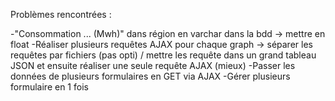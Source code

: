 Problèmes rencontrées :

-"Consommation ... (Mwh)" dans région en varchar dans la bdd -> mettre en float
-Réaliser plusieurs requêtes AJAX pour chaque graph -> séparer les requêtes par fichiers (pas opti) / mettre les requête dans un grand tableau JSON et ensuite réaliser une seule requête AJAX (mieux)
-Passer les données de plusieurs formulaires en GET via AJAX
-Gérer plusieurs formulaire en 1 fois